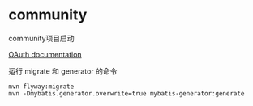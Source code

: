 # community
community项目启动

[ OAuth documentation](https://docs.github.com/en/developers/apps/authorizing-oauth-apps)

运行 migrate 和 generator 的命令
```shell script
mvn flyway:migrate
mvn -Dmybatis.generator.overwrite=true mybatis-generator:generate
```